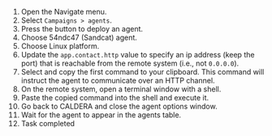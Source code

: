 1. Open the Navigate menu.
1. Select `Campaigns > agents`.
1. Press the button to deploy an agent.
1. Choose 54ndc47 (Sandcat) agent.
1. Choose Linux platform.
1. Update the `app.contact.http` value to specify an ip address (keep the port) that is reachable from the remote system (i.e., not `0.0.0.0`).
1. Select and copy the first command to your clipboard. This command will instruct the agent to communicate over an HTTP channel.
1. On the remote system, open a terminal window with a shell.
1. Paste the copied command into the shell and execute it.
1. Go back to CALDERA and close the agent options window.
1. Wait for the agent to appear in the agents table.
1. Task completed